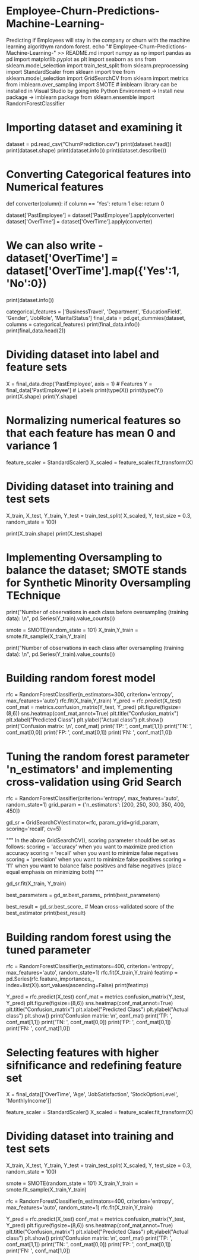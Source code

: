 
# Employee-Churn-Predictions-Machine-Learning-
Predicting if Employees will stay in the company or churn with the machine learning algorithym random forest.
echo "# Employee-Churn-Predictions-Machine-Learning-" >> README.md
import numpy as np
import pandas as pd
import matplotlib.pyplot as plt
import seaborn as sns
from sklearn.model_selection import train_test_split
from sklearn.preprocessing import StandardScaler
from sklearn import tree
from sklearn.model_selection import GridSearchCV
from sklearn import metrics
from imblearn.over_sampling import SMOTE  # imblearn library can be installed in Visual Studio by going into Python Environment -> Install new package -> imblearn package
from sklearn.ensemble import RandomForestClassifier

# Importing dataset and examining it
dataset = pd.read_csv("ChurnPrediction.csv")
print(dataset.head())
print(dataset.shape)
print(dataset.info())
print(dataset.describe())

# Converting Categorical features into Numerical features
def converter(column):
    if column == 'Yes':
        return 1
    else:
        return 0

dataset['PastEmployee'] = dataset['PastEmployee'].apply(converter)
dataset['OverTime'] = dataset['OverTime'].apply(converter)
# We can also write - dataset['OverTime'] = dataset['OverTime'].map({'Yes':1, 'No':0})
print(dataset.info())

categorical_features = ['BusinessTravel', 'Department', 'EducationField', 'Gender', 'JobRole', 'MaritalStatus']
final_data = pd.get_dummies(dataset, columns = categorical_features)
print(final_data.info())
print(final_data.head(2))

# Dividing dataset into label and feature sets
X = final_data.drop('PastEmployee', axis = 1) # Features
Y = final_data['PastEmployee'] # Labels
print(type(X))
print(type(Y))
print(X.shape)
print(Y.shape)

# Normalizing numerical features so that each feature has mean 0 and variance 1
feature_scaler = StandardScaler()
X_scaled = feature_scaler.fit_transform(X)

# Dividing dataset into training and test sets
X_train, X_test, Y_train, Y_test = train_test_split( X_scaled, Y, test_size = 0.3, random_state = 100)

print(X_train.shape)
print(X_test.shape)

# Implementing Oversampling to balance the dataset; SMOTE stands for Synthetic Minority Oversampling TEchnique
print("Number of observations in each class before oversampling (training data): \n", pd.Series(Y_train).value_counts())

smote = SMOTE(random_state = 101)
X_train,Y_train = smote.fit_sample(X_train,Y_train)

print("Number of observations in each class after oversampling (training data): \n", pd.Series(Y_train).value_counts())

# Building random forest model
rfc = RandomForestClassifier(n_estimators=300, criterion='entropy', max_features='auto')
rfc.fit(X_train,Y_train)
Y_pred = rfc.predict(X_test)
conf_mat = metrics.confusion_matrix(Y_test, Y_pred)
plt.figure(figsize=(8,6))
sns.heatmap(conf_mat,annot=True)
plt.title("Confusion_matrix")
plt.xlabel("Predicted Class")
plt.ylabel("Actual class")
plt.show()
print('Confusion matrix: \n', conf_mat)
print('TP: ', conf_mat[1,1])
print('TN: ', conf_mat[0,0])
print('FP: ', conf_mat[0,1])
print('FN: ', conf_mat[1,0])

# Tuning the random forest parameter 'n_estimators' and implementing cross-validation using Grid Search
rfc = RandomForestClassifier(criterion='entropy', max_features='auto', random_state=1)
grid_param = {'n_estimators': [200, 250, 300, 350, 400, 450]}

gd_sr = GridSearchCV(estimator=rfc, param_grid=grid_param, scoring='recall', cv=5)

"""
In the above GridSearchCV(), scoring parameter should be set as follows:
scoring = 'accuracy' when you want to maximize prediction accuracy
scoring = 'recall' when you want to minimize false negatives
scoring = 'precision' when you want to minimize false positives
scoring = 'f1' when you want to balance false positives and false negatives (place equal emphasis on minimizing both)
"""

gd_sr.fit(X_train, Y_train)

best_parameters = gd_sr.best_params_
print(best_parameters)

best_result = gd_sr.best_score_ # Mean cross-validated score of the best_estimator
print(best_result)

# Building random forest using the tuned parameter
rfc = RandomForestClassifier(n_estimators=400, criterion='entropy', max_features='auto', random_state=1)
rfc.fit(X_train,Y_train)
featimp = pd.Series(rfc.feature_importances_, index=list(X)).sort_values(ascending=False)
print(featimp)

Y_pred = rfc.predict(X_test)
conf_mat = metrics.confusion_matrix(Y_test, Y_pred)
plt.figure(figsize=(8,6))
sns.heatmap(conf_mat,annot=True)
plt.title("Confusion_matrix")
plt.xlabel("Predicted Class")
plt.ylabel("Actual class")
plt.show()
print('Confusion matrix: \n', conf_mat)
print('TP: ', conf_mat[1,1])
print('TN: ', conf_mat[0,0])
print('FP: ', conf_mat[0,1])
print('FN: ', conf_mat[1,0])

# Selecting features with higher sifnificance and redefining feature set
X = final_data[['OverTime', 'Age', 'JobSatisfaction', 'StockOptionLevel', 'MonthlyIncome']]

feature_scaler = StandardScaler()
X_scaled = feature_scaler.fit_transform(X)

# Dividing dataset into training and test sets
X_train, X_test, Y_train, Y_test = train_test_split( X_scaled, Y, test_size = 0.3, random_state = 100)

smote = SMOTE(random_state = 101)
X_train,Y_train = smote.fit_sample(X_train,Y_train)

rfc = RandomForestClassifier(n_estimators=400, criterion='entropy', max_features='auto', random_state=1)
rfc.fit(X_train,Y_train)

Y_pred = rfc.predict(X_test)
conf_mat = metrics.confusion_matrix(Y_test, Y_pred)
plt.figure(figsize=(8,6))
sns.heatmap(conf_mat,annot=True)
plt.title("Confusion_matrix")
plt.xlabel("Predicted Class")
plt.ylabel("Actual class")
plt.show()
print('Confusion matrix: \n', conf_mat)
print('TP: ', conf_mat[1,1])
print('TN: ', conf_mat[0,0])
print('FP: ', conf_mat[0,1])
print('FN: ', conf_mat[1,0])

